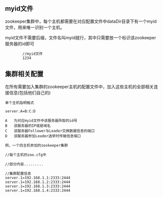 ## myid文件
zookeeper集群中，每个主机都需要在对应配置文件中dataDir目录下有一个myid文件，用来唯一识别一个主机。

myid文件不需要后缀，文件名叫myid就行，其中只需要放一个标识该zookeeper服务器的id即可

```
        //myid文件
        1234

```

## 集群相关配置
在所有需要加入集群的zookeeper主机的配置文件中，加入这些主机的全部相关连接信息(包括他们自己的)

`单个主机指明格式`

    server.A=B:C:D
    
    A   为对应myid文件中该服务器所取的id号
    B   该服务器的IP或是域名
    C   该服务器Follower与Leader交换数据信息的端口
    D   该服务器参加Leader选举时传输信息端口
    
    
`例，一个四主机参加的zookeeper集群`

    //每个主机的zoo.cfg中
    
    //部分内容.........
    
    //集群配置信息
    server.1=192.168.1.1:2333:2444
    server.1=192.168.1.2:2333:2444
    server.1=192.168.1.3:2333:2444
    server.1=192.168.1.4:2333:2444